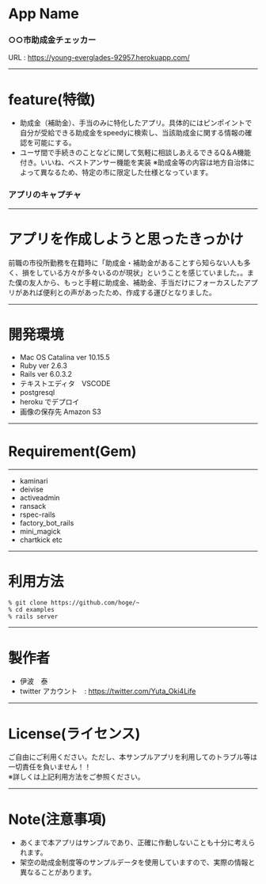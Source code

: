# App Name 
### ○○市助成金チェッカー
URL : https://young-everglades-92957.herokuapp.com/
***
# feature(特徴)
- 助成金（補助金）、手当のみに特化したアプリ。具体的にはピンポイントで自分が受給できる助成金をspeedyに検索し、当該助成金に関する情報の確認を可能にする。
- ユーザ間で手続きのことなどに関して気軽に相談しあえるできるQ＆A機能付き。いいね、ベストアンサー機能を実装
※助成金等の内容は地方自治体によって異なるため、特定の市に限定した仕様となっています。

### アプリのキャプチャ

***
# アプリを作成しようと思ったきっかけ
前職の市役所勤務を在籍時に「助成金・補助金があることすら知らない人も多く、損をしている方々が多々いるのが現状」ということを感じていました。。また僕の友人から、もっと手軽に助成金、補助金、手当だけにフォーカスしたアプリがあれば便利との声があったため、作成する運びとなりました。
***
# 開発環境
- Mac OS Catalina ver 10.15.5
- Ruby  ver 2.6.3
- Rails ver 6.0.3.2
- テキストエディタ　VSCODE
- postgresql
- heroku でデプロイ
- 画像の保存先 Amazon S3
***
# Requirement(Gem)
***
- kaminari 
- deivise
- activeadmin
- ransack
- rspec-rails
- factory_bot_rails
- mini_magick
- chartkick     etc
***
# 利用方法
~~~
% git clone https://github.com/hoge/~
% cd examples
% rails server
~~~
***
# 製作者
- 伊波　泰
- twitter アカウント　: https://twitter.com/Yuta_Oki4Life
***
# License(ライセンス)
ご自由にご利用ください。ただし、本サンプルアプリを利用してのトラブル等は一切責任を負いません！！  
※詳しくは上記利用方法をご参照ください。
***
# Note(注意事項)
- あくまで本アプリはサンプルであり、正確に作動しないことも十分に考えられます。
- 架空の助成金制度等のサンプルデータを使用していますので、実際の情報と異なることがあります。


